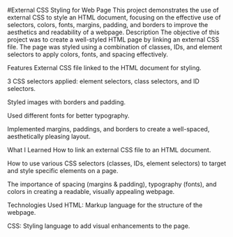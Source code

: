 #External CSS Styling for Web Page
This project demonstrates the use of external CSS to style an HTML document, focusing on the effective use of selectors, colors, fonts, margins, padding, and borders to improve the aesthetics and readability of a webpage.
Description
The objective of this project was to create a well-styled HTML page by linking an external CSS file. The page was styled using a combination of classes, IDs, and element selectors to apply colors, fonts, and spacing effectively.

Features
External CSS file linked to the HTML document for styling.

3 CSS selectors applied: element selectors, class selectors, and ID selectors.

Styled images with borders and padding.

Used different fonts for better typography.

Implemented margins, paddings, and borders to create a well-spaced, aesthetically pleasing layout.

What I Learned
How to link an external CSS file to an HTML document.

How to use various CSS selectors (classes, IDs, element selectors) to target and style specific elements on a page.

The importance of spacing (margins & padding), typography (fonts), and colors in creating a readable, visually appealing webpage.

Technologies Used
HTML: Markup language for the structure of the webpage.

CSS: Styling language to add visual enhancements to the page.
